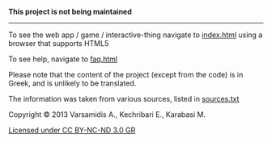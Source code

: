 **This project is not being maintained**

----

To see the web app / game / interactive-thing navigate to 
[index.html](index.html) using a browser that supports HTML5

To see help, navigate to [faq.html](faq.html)

Please note that the content of the project (except from the code) is in Greek, and is unlikely to be translated.

The information was taken from various sources, listed in [sources.txt](sources.txt)


Copyright © 2013 Varsamidis A., Kechribari E., Karabasi M.

[Licensed under CC BY-NC-ND 3.0 GR](LICENSE.md)

